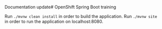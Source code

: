 Documentation update# OpenShift Spring Boot training

Run `./mvnw clean install` in order to build the application.
Run `./mvnw site` in order to run the application on localhost:8080.
